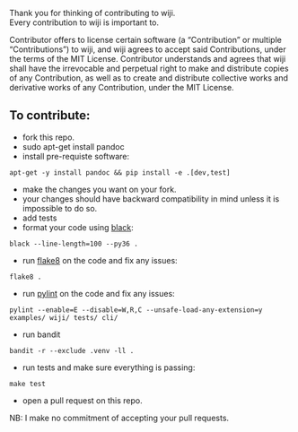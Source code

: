 Thank you for thinking of contributing to wiji.                    
Every contribution to wiji is important to.                       
                         

Contributor offers to license certain software (a “Contribution” or multiple
“Contributions”) to wiji, and wiji agrees to accept said Contributions,
under the terms of the MIT License.
Contributor understands and agrees that wiji shall have the irrevocable and perpetual right to make
and distribute copies of any Contribution, as well as to create and distribute collective works and
derivative works of any Contribution, under the MIT License.


## To contribute:            

- fork this repo.
- sudo apt-get install pandoc
- install pre-requiste software:             
```shell
apt-get -y install pandoc && pip install -e .[dev,test]
```                   
- make the changes you want on your fork.
- your changes should have backward compatibility in mind unless it is impossible to do so.
- add tests
- format your code using [black](https://github.com/ambv/black):                      
```shell
black --line-length=100 --py36 .
```                     
- run [flake8](https://pypi.python.org/pypi/flake8) on the code and fix any issues:                      
```shell
flake8 .
```                      
- run [pylint](https://pypi.python.org/pypi/pylint) on the code and fix any issues:                      
```shell
pylint --enable=E --disable=W,R,C --unsafe-load-any-extension=y examples/ wiji/ tests/ cli/
```    
- run bandit
```shell
bandit -r --exclude .venv -ll .
```
- run tests and make sure everything is passing:
```shell
make test
```
- open a pull request on this repo.          
          
NB: I make no commitment of accepting your pull requests.                 
